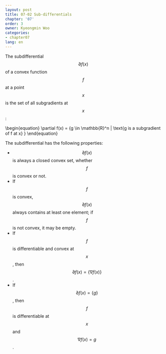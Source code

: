 ```yaml
---
layout: post
title: 07-02 Sub-differentials
chapter: '07'
order: 3
owner: Kyeongmin Woo
categories:
- chapter07
lang: en
---
```



The subdifferential $$\partial f(x)$$ of a convex function $$f$$ at a point $$x$$ is the set of all subgradients at $$x$$:

>
\begin{equation}
\partial f(x) = \{g \in \mathbb{R}^n | \text{g is a subgradient of f at x} \}
\end{equation}

The subdifferential has the following properties:

- $$\partial f(x)$$ is always a closed convex set, whether $$f$$ is convex or not.
- If $$f$$ is convex, $$\partial f(x)$$ always contains at least one element; if $$f$$ is not convex, it may be empty.
- If $$f$$ is differentiable and convex at $$x$$, then $$\partial f(x) = \{\nabla f(x)\}$$.
- If $$\partial f(x) = \{g\}$$, then $$f$$ is differentiable at $$x$$ and $$\nabla f(x) = g$$.

